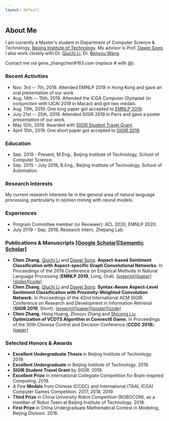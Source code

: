 ```yaml
---
layout: default
---
```


## About Me

I am currently a Master's student in Department of Computer Science & Technology, [Beijing Institute of Technology](http://www.bit.edu.cn/). My advisor is Prof. [Dawei Song](http://cs.bit.edu.cn/szdw/jsml/js/sdw/index.htm). I also work closely with Dr. [Qiuchi Li](https://qiuchili.github.io), Dr. [Benyou Wang](https://wabyking.github.io/old).

Contact me via gene_zhangchen#163.com (replace # with @).

### Recent Activities

* Nov. 3rd -- 7th, 2019. Attended EMNLP 2019 in Hong Kong and gave an oral presentation of our work.
* Aug. 14th -- 15th, 2019. Attended the ICGA Computer Olympiad (in conjunction with IJCAI 2019 in Macao) and got two medals.
* Aug. 13th, 2019. One long paper got accepted to [EMNLP 2019](https://www.emnlp-ijcnlp2019.org/).
* July 21st -- 25th, 2019. Attended SIGIR 2019 in Paris and gave a poster presentation of our work.
* May 12th, 2019. Awarded with [SIGIR Student Travel Grant](http://sigir.org/general-information/travel-grants/).
* April 15th, 2019. One short paper got accepted to [SIGIR 2019](http://www.sigir.org/sigir2019/program/accepted/).

### Education

* Sep. 2019 - Present, M.Eng., Beijing Institute of Technology, School of Computer Science.
* Sep. 2015 - July 2019, B.Eng., Beijing Institute of Technology, School of Automation.

### Research Interests

My current research interests lie in the general area of natural language processing, particularly in opinion mining with neural models.

### Experiences

* Program Committee member (or Reviewer): ACL 2020, EMNLP 2020.
* July 2019 - Sep. 2019, Research intern, Zhejiang Lab.

### Publications & Manuscripts [[Google Scholar]](https://scholar.google.com/citations?user=IMwAXWcAAAAJ&hl=zh-CN)[[Semantic Scholar]](https://www.semanticscholar.org/author/Chen-Zhang/145107889)

* **Chen Zhang**, [Qiuchi Li](https://qiuchili.github.io) and [Dawei Song](http://cs.bit.edu.cn/szdw/jsml/js/sdw/index.htm). **Aspect-based Sentiment Classification with Aspect-specific Graph Convolutional Networks.** In Proceedings of the 2019 Conference on Empirical Methods in Natural Language Processing (**EMNLP 2019**, Long, Oral). [[preprint]](https://arxiv.org/abs/1909.03477)[[paper]](https://www.aclweb.org/anthology/D19-1464/)[[slides]](./assets/file/EMNLP2019-Oral.pdf)[[code]](https://github.com/GeneZC/ASGCN)
* **Chen Zhang**, [Qiuchi Li](https://qiuchili.github.io) and [Dawei Song](http://cs.bit.edu.cn/szdw/jsml/js/sdw/index.htm). **Syntax-Aware Aspect-Level Sentiment Classification with Proximity-Weighted Convolution Network.** In Proceedings of the 42nd International ACM SIGIR Conference on Research and Development in Information Retrieval (**SIGIR 2019**, Short). [[preprint]](https://arxiv.org/abs/1909.10171)[[paper]](https://dl.acm.org/citation.cfm?id=3331351)[[poster]](./assets/file/SIGIR2019-Poster.pdf)[[code]](https://github.com/GeneZC/PWCN)
* **Chen Zhang**, Hong Huang, Zhouyu Zhang and [Shicong Liu](https://psycholsc.github.io). **Optimization of VCDTS Algorithm in Connect6 Game.** In Proceedings of the 30th Chinese Control and Decision Conference (**CCDC 2018**). [[paper]](https://ieeexplore.ieee.org/iel7/8396318/8407034/08408300.pdf)

### Selected Honors & Awards

* **Excellent Undergraduate Thesis** in Beijing Institute of Technology. 2019.
* **Excellent Undergraduate** in Beijing Institute of Technology. 2019.
* **SIGIR Student Travel Grant** by SIGIR. 2019.
* **Excellent Prize** in International Collegiate Competition for Brain-inspired Computing. 2018.
* *A Few* **Medals** from Chinese (CCGC) and International (TAAI, ICGA) Computer Games Competition. 2017, 2018, 2019.
* **Third Prize** in China University Robot Competition (ROBOCON), as a member of Robot Team at Beijing Institute of Technology. 2018.
* **First Prize** in China Undergraduate Mathematical Contest in Modeling, Beijing Division. 2016.
